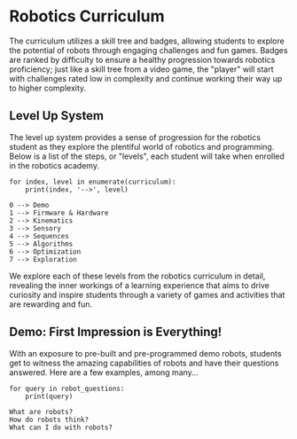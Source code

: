 # Robotics Curriculum
The curriculum utilizes a skill tree and badges, allowing students to explore the potential of robots through engaging challenges and fun games.  Badges are ranked by difficulty to ensure a healthy progression towards robotics proficiency; just like a skill tree from a video game, the "player" will start with challenges rated low in complexity and continue working their way up to higher complexity.

## Level Up System

The level up system provides a sense of progression for the robotics student as they explore the plentiful world of robotics and programming.  Below is a list of the steps, or "levels", each student will take when enrolled in the robotics academy.

```
for index, level in enumerate(curriculum):
    print(index, '-->', level)
```

```
0 --> Demo  
1 --> Firmware & Hardware  
2 --> Kinematics  
3 --> Sensory  
4 --> Sequences  
5 --> Algorithms  
6 --> Optimization  
7 --> Exploration  
```

We explore each of these levels from the robotics curriculum in detail, revealing the inner workings of a learning experience that aims to drive curiosity and inspire students through a variety of games and activities that are rewarding and fun.

## Demo: First Impression is Everything!

With an exposure to pre-built and pre-programmed demo robots, students get to witness the amazing capabilities of robots and have their questions answered. Here are a few examples, among many...

```
for query in robot_questions:
    print(query)
```

```
What are robots?  
How do robots think?  
What can I do with robots?  
```
